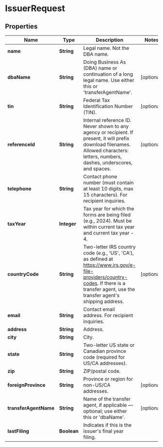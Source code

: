

# IssuerRequest


## Properties

| Name | Type | Description | Notes |
|------------ | ------------- | ------------- | -------------|
|**name** | **String** | Legal name. Not the DBA name. |  |
|**dbaName** | **String** | Doing Business As (DBA) name or continuation of a long legal name. Use either this or &#39;transferAgentName&#39;. |  [optional] |
|**tin** | **String** | Federal Tax Identification Number (TIN). |  [optional] |
|**referenceId** | **String** | Internal reference ID. Never shown to any agency or recipient. If present, it will prefix download filenames. Allowed characters: letters, numbers, dashes, underscores, and spaces. |  [optional] |
|**telephone** | **String** | Contact phone number (must contain at least 10 digits, max 15 characters). For recipient inquiries. |  |
|**taxYear** | **Integer** | Tax year for which the forms are being filed (e.g., 2024). Must be within current tax year and current tax year - 4. |  |
|**countryCode** | **String** | Two-letter IRS country code (e.g., &#39;US&#39;, &#39;CA&#39;), as defined at https://www.irs.gov/e-file-providers/country-codes. If there is a transfer agent, use the transfer agent&#39;s shipping address. |  [optional] |
|**email** | **String** | Contact email address. For recipient inquiries. |  |
|**address** | **String** | Address. |  |
|**city** | **String** | City. |  |
|**state** | **String** | Two-letter US state or Canadian province code (required for US/CA addresses). |  |
|**zip** | **String** | ZIP/postal code. |  |
|**foreignProvince** | **String** | Province or region for non-US/CA addresses. |  [optional] |
|**transferAgentName** | **String** | Name of the transfer agent, if applicable — optional; use either this or &#39;dbaName&#39;. |  [optional] |
|**lastFiling** | **Boolean** | Indicates if this is the issuer&#39;s final year filing. |  |



